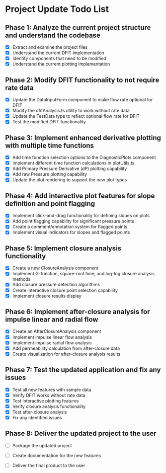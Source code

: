 # Project Update Todo List

## Phase 1: Analyze the current project structure and understand the codebase
- [x] Extract and examine the project files
- [x] Understand the current DFIT implementation
- [x] Identify components that need to be modified
- [x] Understand the current plotting implementation

## Phase 2: Modify DFIT functionality to not require rate data
- [x] Update the DataInputForm component to make flow rate optional for DFIT
- [x] Modify the dfitAnalysis.ts utility to work without rate data
- [x] Update the TestData type to reflect optional flow rate for DFIT
- [x] Test the modified DFIT functionality

## Phase 3: Implement enhanced derivative plotting with multiple time functions
- [x] Add time function selection options to the DiagnosticPlots component
- [x] Implement different time function calculations in plotUtils.ts
- [x] Add Primary Pressure Derivative (dP) plotting capability
- [x] Add raw Pressure plotting capability
- [x] Update the plot rendering to support the new plot types

## Phase 4: Add interactive plot features for slope definition and point flagging
- [x] Implement click-and-drag functionality for defining slopes on plots
- [x] Add point flagging capability for significant pressure points
- [x] Create a comment/annotation system for flagged points
- [x] Implement visual indicators for slopes and flagged points

## Phase 5: Implement closure analysis functionality
- [x] Create a new ClosureAnalysis component
- [x] Implement G-function, square-root time, and log-log closure analysis methods
- [x] Add closure pressure detection algorithms
- [x] Create interactive closure point selection capability
- [x] Implement closure results display

## Phase 6: Implement after-closure analysis for impulse linear and radial flow
- [x] Create an AfterClosureAnalysis component
- [x] Implement impulse linear flow analysis
- [x] Implement impulse radial flow analysis
- [x] Add permeability calculation from after-closure data
- [x] Create visualization for after-closure analysis results

## Phase 7: Test the updated application and fix any issues
- [x] Test all new features with sample data
- [x] Verify DFIT works without rate data
- [x] Test interactive plotting features
- [x] Verify closure analysis functionality
- [x] Test after-closure analysis
- [x] Fix any identified issues

## Phase 8: Deliver the updated project to the user
- [ ] Package the updated project
- [ ] Create documentation for the new features
- [ ] Deliver the final product to the user

